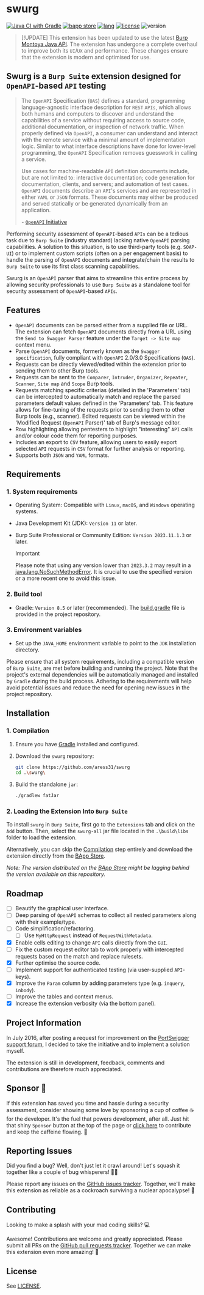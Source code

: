 # swurg

[![Java CI with Gradle](https://github.com/aress31/swurg/actions/workflows/gradle-build.yml/badge.svg)](https://github.com/aress31/swurg/actions/workflows/gradle-build.yml)
<a href="https://portswigger.net/bappstore/6bf7574b632847faaaa4eb5e42f1757c"><img alt="bapp store" src="https://img.shields.io/badge/BApp-Published-orange.svg"></a>
<a href="https://www.java.com"><img alt="lang" src="https://img.shields.io/badge/Lang-Java-blue.svg"></a>
<a href="https://opensource.org/licenses/Apache-2.0"><img alt="license" src="https://img.shields.io/badge/License-Apache%202.0-red.svg"></a>
<img alt="version" src="https://img.shields.io/badge/Version-2.3-green.svg">

> [!UPDATE]
> This extension has been updated to use the latest [Burp Montoya Java API](https://portswigger.github.io/burp-extensions-montoya-api/javadoc/burp/api/montoya/package-summary.html). The extension has undergone a complete overhaul to improve both its `UI`/`UX` and performance. These changes ensure that the extension is modern and optimised for use.

## Swurg is a `Burp Suite` extension designed for `OpenAPI`-based `API` testing

> The `OpenAPI` Specification (`OAS`) defines a standard, programming language-agnostic interface description for `REST` `APIs`, which allows both humans and computers to discover and understand the capabilities of a service without requiring access to source code, additional documentation, or inspection of network traffic. When properly defined via `OpenAPI`, a consumer can understand and interact with the remote service with a minimal amount of implementation logic. Similar to what interface descriptions have done for lower-level programming, the `OpenAPI` Specification removes guesswork in calling a service.
>
> Use cases for machine-readable `API` definition documents include, but are not limited to: interactive documentation; code generation for documentation, clients, and servers; and automation of test cases. `OpenAPI` documents describe an `API`'s services and are represented in either `YAML` or `JSON` formats. These documents may either be produced and served statically or be generated dynamically from an application.
>
> \- [`OpenAPI` Initiative](https://github.com/OAI/`OpenAPI`-Specification)

Performing security assessment of `OpenAPI`-based `APIs` can be a tedious task due to `Burp Suite` (industry standard) lacking native `OpenAPI` parsing capabilities. A solution to this situation, is to use third-party tools (e.g. `SOAP-UI`) or to implement custom scripts (often on a per engagement basis) to handle the parsing of `OpenAPI` documents and integrate/chain the results to `Burp Suite` to use its first class scanning capabilities.

Swurg is an `OpenAPI` parser that aims to streamline this entire process by allowing security professionals to use `Burp Suite` as a standalone tool for security assessment of `OpenAPI`-based `APIs`.

## Features

- `OpenAPI` documents can be parsed either from a supplied file or URL. The extension can fetch `OpenAPI` documents directly from a URL using the `Send to Swagger Parser` feature under the `Target -> Site map` context menu.
- Parse `OpenAPI` documents, formerly known as the `Swagger specification`, fully compliant with `OpenAPI` 2.0/3.0 Specifications (`OAS`).
- Requests can be directly viewed/edited within the extension prior to sending them to other Burp tools.
- Requests can be sent to the `Comparer`, `Intruder`, `Organizer`, `Repeater`, `Scanner`, `Site map` and `Scope` Burp tools.
- Requests matching specific criterias (detailed in the 'Parameters' tab) can be intercepted to automatically match and replace the parsed parameters default values defined in the 'Parameters' tab. This feature allows for fine-tuning of the requests prior to sending them to other Burp tools (e.g., scanner). Edited requests can be viewed within the 'Modified Request (`OpenAPI` Parser)' tab of Burp's message editor.
- Row highlighting allowing pentesters to highlight "interesting" `API` calls and/or colour code them for reporting purposes.
- Includes an export to `CSV` feature, allowing users to easily export selected `API` requests in `CSV` format for further analysis or reporting.
- Supports both `JSON` and `YAML` formats.

## Requirements

### 1. System requirements

- Operating System: Compatible with `Linux`, `macOS`, and `Windows` operating systems.
- Java Development Kit (JDK): `Version 11` or later.
- Burp Suite Professional or Community Edition: `Version 2023.11.1.3` or later.

  > [!IMPORTANT]
  > Please note that using any version lower than `2023.3.2` may result in a [java.lang.NoSuchMethodError](https://forum.portswigger.net/thread/montoya-api-nosuchmethoderror-275048be). It is crucial to use the specified version or a more recent one to avoid this issue.

### 2. Build tool

- Gradle: `Version 8.5` or later (recommended). The [build.gradle](https://github.com/aress31/swurg/blob/main/lib/build.gradle) file is provided in the project repository.

### 3. Environment variables

- Set up the `JAVA_HOME` environment variable to point to the `JDK` installation directory.

Please ensure that all system requirements, including a compatible version of `Burp Suite`, are met before building and running the project. Note that the project's external dependencies will be automatically managed and installed by `Gradle` during the build process. Adhering to the requirements will help avoid potential issues and reduce the need for opening new issues in the project repository.

## Installation

### 1. Compilation

1. Ensure you have [Gradle](https://gradle.org/) installed and configured.

2. Download the `swurg` repository:

   ```bash
   git clone https://github.com/aress31/swurg
   cd .\swurg\
   ```

3. Build the standalone `jar`:

   ```bash
   ./gradlew fatJar
   ```

### 2. Loading the Extension Into `Burp Suite`

To install `swurg` in `Burp Suite`, first go to the `Extensions` tab and click on the `Add` button. Then, select the `swurg-all` jar file located in the `.\build\libs` folder to load the extension.

Alternatively, you can skip the [Compilation](#1-compilation) step entirely and download the extension directly from the [BApp Store](https://portswigger.net/bappstore/6bf7574b632847faaaa4eb5e42f1757c).

_Note: The version distributed on the [BApp Store](https://portswigger.net/bappstore/6bf7574b632847faaaa4eb5e42f1757c) might be lagging behind the version available on this repository._

## Roadmap

- [ ] Beautify the graphical user interface.
- [ ] Deep parsing of `OpenAPI` schemas to collect all nested parameters along with their example/type.
- [ ] Code simplification/refactoring.
  - [ ] Use `MyHttpRequest` instead of `RequestWithMetadata`.
- [x] Enable cells editing to change `API` calls directly from the `GUI`.
- [ ] Fix the custom request editor tab to work properly with intercepted requests based on the match and replace rulesets.
- [x] Further optimise the source code.
- [ ] Implement support for authenticated testing (via user-supplied `API`-keys).
- [x] Improve the `Param` column by adding parameters type (e.g. `inquery`, `inbody`).
- [ ] Improve the tables and context menus.
- [x] Increase the extension verbosity (via the bottom panel).

## Project Information

In July 2016, after posting a request for improvement on the [PortSwigger support forum](https://support.portswigger.net/customer/portal/questions/16358278-swagger-parser-and-wsdler-improvement), I decided to take the initiative and to implement a solution myself.

The extension is still in development, feedback, comments and contributions are therefore much appreciated.

## Sponsor 💖

If this extension has saved you time and hassle during a security assessment, consider showing some love by sponsoring a cup of coffee ☕ for the developer. It's the fuel that powers development, after all. Just hit that shiny `Sponsor` button at the top of the page or [click here](https://github.com/sponsors/aress31) to contribute and keep the caffeine flowing. 💸

## Reporting Issues

Did you find a bug? Well, don't just let it crawl around! Let's squash it together like a couple of bug whisperers! 🐛💪

Please report any issues on the [GitHub issues tracker](https://github.com/aress31/swurg/issues). Together, we'll make this extension as reliable as a cockroach surviving a nuclear apocalypse! 🚀

## Contributing

Looking to make a splash with your mad coding skills? 💻

Awesome! Contributions are welcome and greatly appreciated. Please submit all PRs on the [GitHub pull requests tracker](https://github.com/aress31/swurg/pulls). Together we can make this extension even more amazing! 🚀

## License

See [LICENSE](LICENSE).
